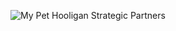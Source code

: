 ![My Pet Hooligan Strategic Partners](https://pbs.twimg.com/media/GLXedi0WoAAlsLK?format=jpg&name=4096x4096)
